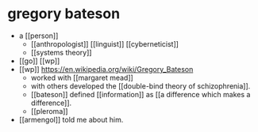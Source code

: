 # gregory bateson

- a [[person]]
  - [[anthropologist]] [[linguist]] [[cyberneticist]]
  - [[systems theory]]
- [[go]] [[wp]]
- [[wp]] https://en.wikipedia.org/wiki/Gregory_Bateson
  - worked with [[margaret mead]]
  - with others developed the [[double-bind theory of schizophrenia]]. 
  - [[bateson]] defined [[information]] as [[a difference which makes a difference]].
  - [[pleroma]]
- [[armengol]] told me about him.



